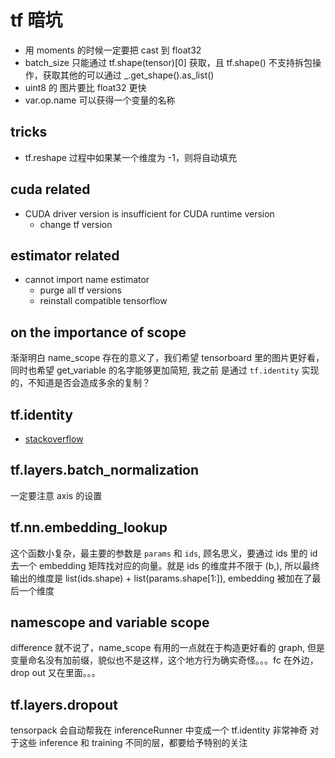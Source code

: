 # tf 暗坑

- 用 moments 的时候一定要把 cast 到 float32
- batch_size 只能通过 tf.shape(tensor)[0] 获取，且 tf.shape() 不支持拆包操作，获取其他的可以通过 _.get_shape().as_list()
- uint8 的 图片要比 float32 更快
- var.op.name 可以获得一个变量的名称

## tricks

- tf.reshape 过程中如果某一个维度为 -1，则将自动填充

## cuda related

- CUDA driver version is insufficient for CUDA runtime version
  - change tf version

## estimator related

- cannot import name estimator
  - purge all tf versions
  - reinstall compatible tensorflow
  
## on the importance of scope

渐渐明白 name_scope 存在的意义了，我们希望 tensorboard 里的图片更好看，同时也希望 get_variable 的名字能够更加简短, 我之前
是通过 `tf.identity` 实现的，不知道是否会造成多余的复制？

## tf.identity

- [stackoverflow](https://stackoverflow.com/questions/34877523/in-tensorflow-what-is-tf-identity-used-for)

## tf.layers.batch_normalization

一定要注意 axis 的设置

## tf.nn.embedding_lookup

这个函数小复杂，最主要的参数是 `params` 和 `ids`, 顾名思义，要通过 ids 里的 id 去一个 embedding 矩阵找对应的向量。就是 ids 的维度并不限于 (b,), 所以最终输出的维度是 list(ids.shape) + list(params.shape[1:]), embedding 被加在了最后一个维度

## namescope and variable scope 

difference 就不说了，name_scope 有用的一点就在于构造更好看的 graph, 但是变量命名没有加前缀，貌似也不是这样，这个地方行为确实奇怪。。。fc 在外边，drop out 又在里面。。。

## tf.layers.dropout

tensorpack 会自动帮我在 inferenceRunner 中变成一个 tf.identity 非常神奇
对于这些 inference 和 training 不同的层，都要给予特别的关注

